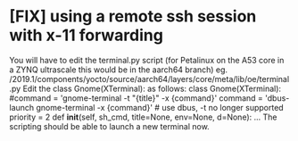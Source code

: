


# \[FIX\] using a remote ssh session with x-11 forwarding

You will have to edit the terminal.py script (for Petalinux on the A53 core in a ZYNQ ultrascale this would be in the aarch64 branch)
eg. <path-to-petalinux-install>/2019.1/components/yocto/source/aarch64/layers/core/meta/lib/oe/terminal.py
Edit the class Gnome(XTerminal): as follows:
class Gnome(XTerminal):
#command = 'gnome-terminal -t "{title}" -x {command}'
command = 'dbus-launch gnome-terminal -x {command}' # use dbus, -t no longer supported
priority = 2
def __init__(self, sh_cmd, title=None, env=None, d=None):
...
The scripting should be able to launch a new terminal now.